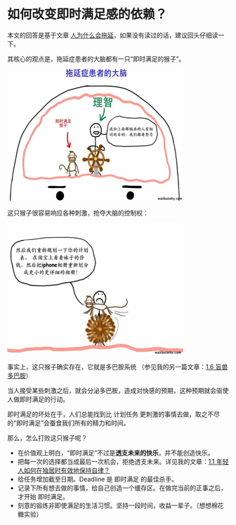 # 如何改变即时满足感的依赖？

本文的回答是基于文章 [人为什么会拖延](https://www.zhihu.com/question/20357585/answer/39760063)，如果没有读过的话，建议回头仔细读一下。

其核心的观点是，拖延症患者的大脑都有一只“即时满足的猴子”。

<img src="1.9.1.jpg" width="400" height="300" />


这只猴子很容易响应各种刺激，抢夺大脑的控制权：

<img src="1.9.2.jpg" width="400" height="300" />

事实上，这只猴子确实存在，它就是多巴胺系统 （参见我的另一篇文章：[1.6 盲兽多巴胺](1.6.md)）

当人接受某些刺激之后，就会分泌多巴胺，造成对快感的预期，这种预期就会驱使人做即时满足的行动。



即时满足的坏处在于，人们总能找到比 计划任务 更刺激的事情去做，取之不尽的“即时满足”会蚕食我们所有的精力和时间。



那么，怎么打败这只猴子呢？

- 在价值观上明白，“即时满足”不过是**透支未来的快乐**，并不能创造快乐。
- 把每一次的选择都当成最后一次机会，拒绝透支未来。详见我的文章：[1.1 年轻人如何在独居时有效地保持自律？](1.1.md)
- 给任务增加截至日期。Deadline 是 即时满足 的最佳杀手。
- 记录下所有想去做的事情，给自己创造一个缓存区。在做完当前的正事之后，才开始 即时满足。
- 刻意的锻炼非即使满足的生活习惯。坚持一段时间，收益一辈子。（想想棉花糖实验）

